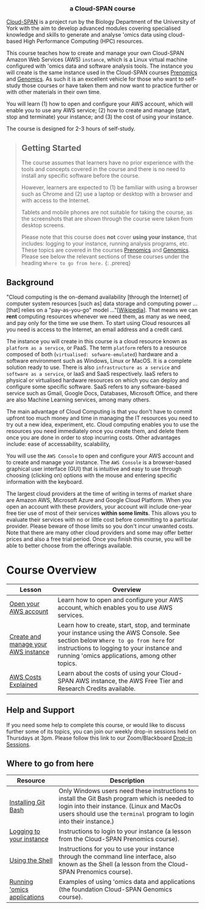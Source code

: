 ---
---
<h3 align="center">a Cloud-SPAN course</h3>

[Cloud-SPAN](https://cloud-span.york.ac.uk) is a project run by the Biology Department of the University of York with the aim to develop advanced modules covering specialised knowledge and skills to generate and analyse 'omics data using cloud-based High Performance Computing (HPC) resources.

This course teaches how to create and manage your own Cloud-SPAN Amazon Web Services (AWS) `instance`, which is a Linux virtual machine configured with 'omics data and software analysis tools. The instance you will create is the same instance used in the Cloud-SPAN courses [Prenomics](https://cloud-span.github.io/prenomics00-intro/) and [Genomics](https://cloud-span.github.io/genomics01-intro). As such it is an excellent vehicle for those who want to self-study those courses or have taken them and now want to practice further or with other materials in their own time.

You will learn (1) how to open and configure your AWS account, which will enable you to use any AWS service; (2) how to create and manage (start, stop and terminate) your instance; and (3) the cost of using your instance. 

The course is designed for 2-3 hours of self-study.

> ## Getting Started
>
> The course assumes that learners have no prior experience with the tools and concepts covered in the course and there is no need to install any specific software before the course. 
>
> However, learners are expected to (1) be familiar with using a browser such as Chrome and (2) use a laptop or desktop with a browser and with access to the Internet. 
>
> Tablets and mobile phones are not suitable for taking the course, as the screenshots that are shown through the course were taken from desktop screens. 
>
> Please note that this course does **not** cover **using your instance**, that includes: logging to your instance, running analysis programs, etc. These topics are covered in the courses [Prenomics](https://cloud-span.github.io/prenomics00-intro/) and [Genomics](https://cloud-span.github.io/genomics01-intro). Please see below the relevant sections of these courses under the heading `Where to go from here.` 
{: .prereq}

## Background

"Cloud computing is the on-demand availability \[through the Internet\] of computer system resources \[such as\] data storage and computing power ... \[that\] relies on a "pay-as-you-go" model ..."\[[Wikipedia](https://en.wikipedia.org/wiki/Cloud_computing)\]. That means we can **rent** computing resources whenever we need them, as many as we need, and pay only for the time we use them. To start using Cloud resources all you need is access to the Internet, an email address and a credit card. 

The instance you will create in this course is a cloud resource known as `platform as a service`, or PaaS. The term `platform` refers to a resource composed of both (`virtualised: sofware-emulated`) hardware and a software environment such as Windows, Linux or MacOS. It is a complete solution ready to use. There is also `infrastructure as a service` and `software as a service`, or IaaS and SaaS respectively. IaaS refers to physical or virtualised hardware resources on which you can deploy and configure some specific software. SaaS refers to any software-based service such as Gmail, Google Docs, Databases, Microsoft Office, and there are also Machine Learning services, among many others. 

The main advantage of Cloud Computing is that you don't have to commit upfront too much money and time in managing the IT resources you need to try out a new idea, experiment, etc. Cloud computing enables you to use the resources you need immediately once you create them, and delete them once you are done in order to stop incurring costs. Other advantages include: ease of accessability, scalability, 

You will use the `AWS Console` to open and configure your AWS account and to create and manage your instance. The `AWS Console` is a browser-based graphical user interface (GUI) that is intuitive and easy to use through choosing (clicking on) options with the mouse and entering specific information with the keyboard.

The largest cloud providers at the time of writing in terms of market share are Amazon AWS, Microsoft Azure and Google Cloud Platform. When you open an account with these providers, your account will include one-year free tier use of most of their services **within some limits**. This allows you to evaluate their services with no or little cost before committing to a particular provider. Please beware of those limits so you don't incur unwanted costs. Note that there are many other cloud providers and some may offer better prices and also a free trial period. Once you finish this course, you will be able to better choose from the offerings available.

# Course Overview

| Lesson                     | Overview |
| -------------------------- | ---------|
| [Open your AWS account](https://cloud-span.github.io/create-aws-instance-1-open-account/) | Learn how to open and configure your AWS account, which enables you to use AWS services.|
| [Create and manage your AWS instance](https://cloud-span.github.io/create-aws-instance-2-manage-instance/)| Learn how to create, start, stop, and terminate your instance using the AWS Console. See section below `Where to go from here` for instructions to logging to your instance and running 'omics applications, among other topics. |
| [AWS Costs Explained](https://cloud-span.github.io/create-aws-instance-3-costs-explained/) | Learn about the costs of using your Cloud-SPAN AWS instance, the AWS Free Tier and Research Credits available.|

## Help and Support

If you need some help to complete this course, or would like to discuss further some of its topics, you can join our weekly drop-in sessions held on Thursdays at 3pm. Please follow this link to our Zoom/Blackboard [Drop-in Sessions](something).

## Where to go from here

| Resource                   | Description |
| -------------------------- | ---------|
| [Installing Git Bash](https://cloud-span.github.io/prenomics00-intro/setup.html)| Only Windows users need these instructions to install the Git Bash program which is needed to login into their instance. (Linux and MacOs users should use the `terminal` program to login into their instance.)|
| [Logging to your instance](https://cloud-span.github.io/prenomics01-file-directories/02-logging-onto-cloud/) | Instructions to login to your instance (a lesson from the Cloud-SPAN Prenomics course).|
| [Using the Shell](https://cloud-span.github.io/prenomics02-command-line/) | Instructions for you to use your instance through the command line interface, also known as the Shell (a lesson from the Cloud-SPAN Prenomics course).|
| [Running 'omics applications](https://cloud-span.github.io/00genomics/)| Examples of using 'omics data and applications (the foundation Cloud-SPAN Genomics course). |
